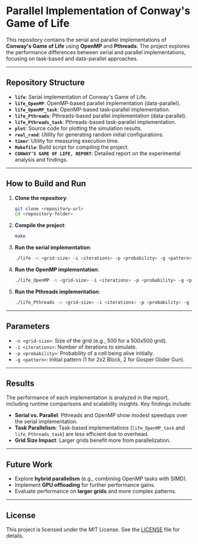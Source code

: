 # Parallel Implementation of Conway's Game of Life

This repository contains the serial and parallel implementations of **Conway's Game of Life** using **OpenMP** and **Pthreads**. The project explores the performance differences between serial and parallel implementations, focusing on task-based and data-parallel approaches.

---

## Repository Structure

- **`life`**: Serial implementation of Conway's Game of Life.
- **`life_OpenMP`**: OpenMP-based parallel implementation (data-parallel).
- **`life_OpenMP_task`**: OpenMP-based task-parallel implementation.
- **`life_Pthreads`**: Pthreads-based parallel implementation (data-parallel).
- **`life_Pthreads_task`**: Pthreads-based task-parallel implementation.
- **`plot`**: Source code for plotting the simulation results.
- **`real_rand`**: Utility for generating random initial configurations.
- **`timer`**: Utility for measuring execution time.
- **`Makefile`**: Build script for compiling the project.
- **`CONWAY’S GAME OF LIFE, REPORT`**: Detailed report on the experimental analysis and findings.

---

## How to Build and Run

1. **Clone the repository**:
   ```bash
   git clone <repository-url>
   cd <repository-folder>
   ```

2. **Compile the project**:
   ```bash
   make
   ```

3. **Run the serial implementation**:
   ```bash
   ./life -n <grid-size> -i <iterations> -p <probability> -g <pattern>
   ```

4. **Run the OpenMP implementation**:
   ```bash
   ./life_OpenMP -n <grid-size> -i <iterations> -p <probability> -g <pattern>
   ```

5. **Run the Pthreads implementation**:
   ```bash
   ./life_Pthreads -n <grid-size> -i <iterations> -p <probability> -g <pattern>
   ```

---

## Parameters

- `-n <grid-size>`: Size of the grid (e.g., 500 for a 500x500 grid).
- `-i <iterations>`: Number of iterations to simulate.
- `-p <probability>`: Probability of a cell being alive initially.
- `-g <pattern>`: Initial pattern (1 for 2x2 Block, 2 for Gosper Glider Gun).

---

## Results

The performance of each implementation is analyzed in the report, including runtime comparisons and scalability insights. Key findings include:

- **Serial vs. Parallel**: Pthreads and OpenMP show modest speedups over the serial implementation.
- **Task Parallelism**: Task-based implementations (`life_OpenMP_task` and `life_Pthreads_task`) are less efficient due to overhead.
- **Grid Size Impact**: Larger grids benefit more from parallelization.

---

## Future Work

- Explore **hybrid parallelism** (e.g., combining OpenMP tasks with SIMD).
- Implement **GPU offloading** for further performance gains.
- Evaluate performance on **larger grids** and more complex patterns.

---

## License

This project is licensed under the MIT License. See the [LICENSE](LICENSE) file for details.

